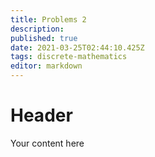 ```yaml
---
title: Problems 2
description: 
published: true
date: 2021-03-25T02:44:10.425Z
tags: discrete-mathematics
editor: markdown
---
```


# Header
Your content here